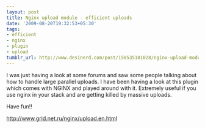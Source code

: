 ```yaml
---
layout: post
title: Nginx upload module - efficient uploads
date: '2009-08-20T19:32:53+05:30'
tags:
- efficient
- nginx
- plugin
- upload
tumblr_url: http://www.desinerd.com/post/150535101028/nginx-upload-module-efficient-uploads
---
```

I was just having a look at some forums and saw some people talking about how to handle large parallel uploads. I have been having a look at this plugin which comes with NGINX and played around with it. Extremely useful if you use nginx in your stack and are getting killed by massive uploads.

Have fun!!

http://www.grid.net.ru/nginx/upload.en.html
